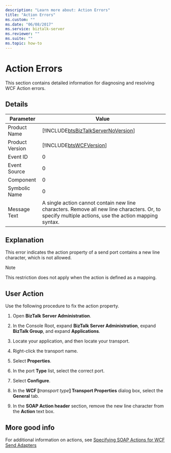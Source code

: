 ```yaml
---
description: "Learn more about: Action Errors"
title: "Action Errors"
ms.custom: ""
ms.date: "06/08/2017"
ms.service: biztalk-server
ms.reviewer: ""
ms.suite: ""
ms.topic: how-to
---
```

# Action Errors
This section contains detailed information for diagnosing and resolving WCF Action errors.  
  
## Details  
  
|   Parameter              |            Value                                                                                                                                         |
|-----------------|-----------------------------------------------------------------------------------------------------------------------------------------------------|
|  Product Name   |                                 [!INCLUDE[btsBizTalkServerNoVersion](../includes/btsbiztalkservernoversion-md.md)]                                  |
| Product Version |                                             [!INCLUDE[btsWCFVersion](../includes/btswcfversion-md.md)]                                              |
|    Event ID     |                                                                          0                                                                          |
|  Event Source   |                                                                          0                                                                          |
|    Component    |                                                                          0                                                                          |
|  Symbolic Name  |                                                                          0                                                                          |
|  Message Text   | A single action cannot contain new line characters. Remove all new line characters. Or, to specify multiple actions, use the action mapping syntax. |
  
## Explanation  
 This error indicates the action property of a send port contains a new line character, which is not allowed.  
  
> [!NOTE]
>  This restriction does not apply when the action is defined as a mapping.  
  
## User Action  
 Use the following procedure to fix the action property.  
  
 
1. Open **BizTalk Server Administration**.  
  
2. In the Console Root, expand  **BizTalk Server Administration**, expand **BizTalk Group**, and expand  **Applications**.  
  
3. Locate your application, and then locate your transport.  
  
4. Right-click the transport name.  
  
5. Select **Properties**.  
  
6. In the port **Type** list, select the correct port.  
  
7. Select **Configure**.  
  
8. In the **WCF [**<em>transport type</em>**] Transport Properties** dialog box, select the **General** tab.  
  
9. In the **SOAP Action header** section, remove the new line character from the **Action** text box.  

## More good info  
 For additional information on actions, see [Specifying SOAP Actions for WCF Send Adapters](../core/specifying-soap-actions-for-wcf-send-adapters.md)
